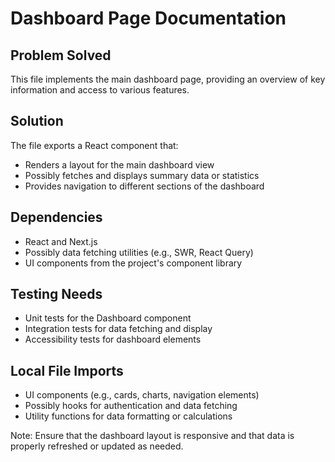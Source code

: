 # Dashboard Page Documentation

## Problem Solved
This file implements the main dashboard page, providing an overview of key information and access to various features.

## Solution
The file exports a React component that:
- Renders a layout for the main dashboard view
- Possibly fetches and displays summary data or statistics
- Provides navigation to different sections of the dashboard

## Dependencies
- React and Next.js
- Possibly data fetching utilities (e.g., SWR, React Query)
- UI components from the project's component library

## Testing Needs
- Unit tests for the Dashboard component
- Integration tests for data fetching and display
- Accessibility tests for dashboard elements

## Local File Imports
- UI components (e.g., cards, charts, navigation elements)
- Possibly hooks for authentication and data fetching
- Utility functions for data formatting or calculations

Note: Ensure that the dashboard layout is responsive and that data is properly refreshed or updated as needed.